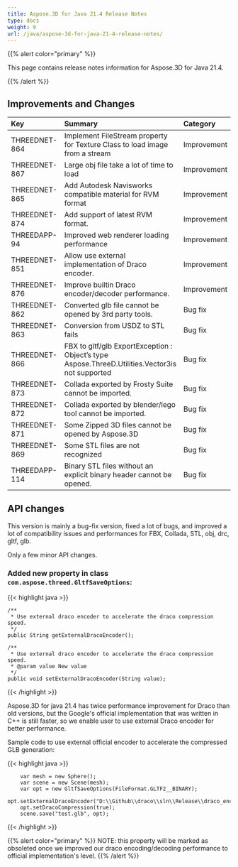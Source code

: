 ```yaml
---
title: Aspose.3D for Java 21.4 Release Notes
type: docs
weight: 9
url: /java/aspose-3d-for-java-21-4-release-notes/
---
```


{{% alert color="primary" %}}

This page contains release notes information for Aspose.3D for Java 21.4.

{{% /alert %}}
## **Improvements and Changes**
|**Key**|**Summary**|**Category**|
| :- | :- | :- |
|THREEDNET-864 | Implement FileStream property for Texture Class to load image from a stream | Improvement | 
|THREEDNET-867 | Large obj file take a lot of time to load | Improvement | 
|THREEDNET-865 | Add Autodesk Navisworks compatible material for RVM format | Improvement | 
|THREEDNET-874 | Add support of latest RVM format. | Improvement | 
|THREEDAPP-94 | Improved web renderer loading performance | Improvement | 
|THREEDNET-851 | Allow use external implementation of Draco encoder. | Improvement | 
|THREEDNET-876 | Improve builtin Draco encoder/decoder performance. |  Improvement | 
|THREEDNET-862 | Converted glb file cannot be opened by 3rd party tools. | Bug fix |
|THREEDNET-863 | Conversion from USDZ to STL fails | Bug fix | 
|THREEDNET-866 | FBX to gltf/glb ExportException : Object’s type Aspose.ThreeD.Utilities.Vector3is not supported | Bug fix | 
|THREEDNET-873 | Collada exported by Frosty Suite cannot be imported. | Bug fix | 
|THREEDNET-872 | Collada exported by blender/lego tool cannot be imported. | Bug fix | 
|THREEDNET-871 | Some Zipped 3D files cannot be opened by Aspose.3D | Bug fix | 
|THREEDNET-869 | Some STL files are not recognized | Bug fix | 
|THREEDAPP-114 | Binary STL files without an explicit binary header cannot be opened. | Bug fix | 


## API changes ##


This version is mainly a bug-fix version, fixed a lot of bugs, and improved a lot of compatibility issues and performances for FBX, Collada, STL, obj, drc, gltf, glb.



Only a few minor API changes.

### Added new property in class `com.aspose.threed.GltfSaveOptions`:

{{< highlight java >}}

    /**
     * Use external draco encoder to accelerate the draco compression speed.
     */
    public String getExternalDracoEncoder();
    
    /**
     * Use external draco encoder to accelerate the draco compression speed.
     * @param value New value
     */
    public void setExternalDracoEncoder(String value);


{{< /highlight >}}


Aspose.3D for java 21.4 has twice performance improvement for Draco than old versions, but the Google's official implementation that was written in C++ is still faster, so we enable user to use external Draco encoder for better performance.


Sample code to use external official encoder to accelerate the compressed GLB generation:

{{< highlight java >}}

        var mesh = new Sphere();
        var scene = new Scene(mesh);
        var opt = new GltfSaveOptions(FileFormat.GLTF2__BINARY);
        opt.setExternalDracoEncoder("D:\\Github\\draco\\sln\\Release\\draco_encoder.exe");
        opt.setDracoCompression(true);
        scene.save("test.glb", opt);

{{< /highlight >}}


{{% alert color="primary" %}} 
NOTE: this property will be marked as obsoleted once we improved our draco encoding/decoding performance to official implementation's level.
{{% /alert %}}

